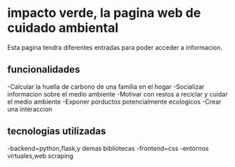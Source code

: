 # impacto verde, la pagina web de cuidado ambiental
Esta pagina tendra diferentes entradas para poder acceder a informacion.
## funcionalidades
-Calcular la huella de carbono de una familia en el hogar
-Socializar informacion sobre el medio ambiente
-Motivar con restos a reciclar y cuidar el medio ambiente
-Exponer porductos potencialmente ecologicos
-Crear una interaccion 
## tecnologias utilizadas
-backend=python,flask,y demas bibliotecas
-frontend=css
-entornos virtuales,web scraping
